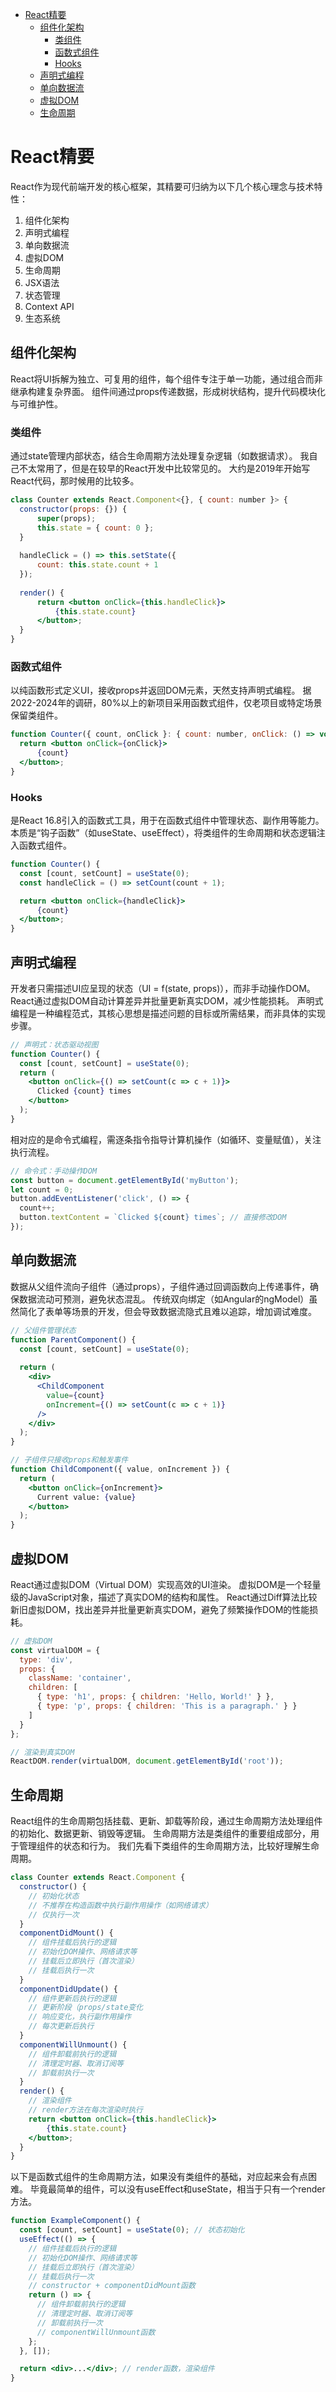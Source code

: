 - [React精要](#react精要)
  - [组件化架构](#组件化架构)
    - [类组件](#类组件)
    - [函数式组件](#函数式组件)
    - [Hooks](#hooks)
  - [声明式编程](#声明式编程)
  - [单向数据流](#单向数据流)
  - [虚拟DOM](#虚拟dom)
  - [生命周期](#生命周期)


# React精要
React作为现代前端开发的核心框架，其精要可归纳为以下几个核心理念与技术特性：

1. 组件化架构
2. 声明式编程
3. 单向数据流
4. 虚拟DOM
6. 生命周期
9. JSX语法
5. 状态管理
7. Context API
8. 生态系统

## 组件化架构
React将UI拆解为独立、可复用的组件，每个组件专注于单一功能，通过组合而非继承构建复杂界面。
组件间通过props传递数据，形成树状结构，提升代码模块化与可维护性。
### 类组件
通过state管理内部状态，结合生命周期方法处理复杂逻辑（如数据请求）。
我自己不太常用了，但是在较早的React开发中比较常见的。
大约是2019年开始写React代码，那时候用的比较多。
```jsx
class Counter extends React.Component<{}, { count: number }> { 
  constructor(props: {}) { 
      super(props); 
      this.state = { count: 0 }; 
  }
  
  handleClick = () => this.setState({ 
      count: this.state.count + 1 
  });
   
  render() { 
      return <button onClick={this.handleClick}> 
          {this.state.count}
      </button>; 
  }
}
```
### 函数式组件
以纯函数形式定义UI，接收props并返回DOM元素，天然支持声明式编程。
据2022-2024年的调研，80%以上的新项目采用函数式组件，仅老项目或特定场景保留类组件。
```jsx
function Counter({ count, onClick }: { count: number, onClick: () => void }) {
  return <button onClick={onClick}>
      {count}
  </button>;
}
```

### Hooks
是React 16.8引入的函数式工具，用于在函数式组件中管理状态、副作用等能力。
本质是“钩子函数”（如useState、useEffect），将类组件的生命周期和状态逻辑注入函数式组件。
```jsx
function Counter() {
  const [count, setCount] = useState(0);
  const handleClick = () => setCount(count + 1);

  return <button onClick={handleClick}>
      {count}
  </button>;
}
```

## 声明式编程
开发者只需描述UI应呈现的状态（UI = f(state, props)），而非手动操作DOM。
React通过虚拟DOM自动计算差异并批量更新真实DOM，减少性能损耗。
声明式编程是一种编程范式，其核心思想是描述问题的目标或所需结果，而非具体的实现步骤。
```jsx
// 声明式：状态驱动视图
function Counter() {
  const [count, setCount] = useState(0);
  return (
    <button onClick={() => setCount(c => c + 1)}>
      Clicked {count} times
    </button>
  );
}
```
相对应的是命令式编程，需逐条指令指导计算机操作（如循环、变量赋值），关注执行流程。
```javascript
// 命令式：手动操作DOM
const button = document.getElementById('myButton');
let count = 0;
button.addEventListener('click', () => {
  count++;
  button.textContent = `Clicked ${count} times`; // 直接修改DOM
});
```
## 单向数据流
数据从父组件流向子组件（通过props），子组件通过回调函数向上传递事件，确保数据流动可预测，避免状态混乱。
传统双向绑定（如Angular的ngModel）虽然简化了表单等场景的开发，但会导致数据流隐式且难以追踪，增加调试难度。

```jsx
// 父组件管理状态
function ParentComponent() {
  const [count, setCount] = useState(0);
  
  return (
    <div>
      <ChildComponent 
        value={count} 
        onIncrement={() => setCount(c => c + 1)}
      />
    </div>
  );
}

// 子组件只接收props和触发事件
function ChildComponent({ value, onIncrement }) {
  return (
    <button onClick={onIncrement}>
      Current value: {value}
    </button>
  );
}
```

## 虚拟DOM
React通过虚拟DOM（Virtual DOM）实现高效的UI渲染。
虚拟DOM是一个轻量级的JavaScript对象，描述了真实DOM的结构和属性。
React通过Diff算法比较新旧虚拟DOM，找出差异并批量更新真实DOM，避免了频繁操作DOM的性能损耗。

```jsx
// 虚拟DOM
const virtualDOM = {
  type: 'div',
  props: {
    className: 'container',
    children: [
      { type: 'h1', props: { children: 'Hello, World!' } },
      { type: 'p', props: { children: 'This is a paragraph.' } }  
    ]  
  }  
};

// 渲染到真实DOM
ReactDOM.render(virtualDOM, document.getElementById('root'));
```

## 生命周期
React组件的生命周期包括挂载、更新、卸载等阶段，通过生命周期方法处理组件的初始化、数据更新、销毁等逻辑。
生命周期方法是类组件的重要组成部分，用于管理组件的状态和行为。
我们先看下类组件的生命周期方法，比较好理解生命周期。
```jsx
class Counter extends React.Component {
  constructor() {
    // 初始化状态
    // 不推荐在构造函数中执行副作用操作（如网络请求）
    // 仅执行一次
  } 
  componentDidMount() {
    // 组件挂载后执行的逻辑 
    // 初始化DOM操作、网络请求等
    // 挂载后立即执行（首次渲染）
    // 挂载后执行一次
  }
  componentDidUpdate() {
    // 组件更新后执行的逻辑 
    // 更新阶段（props/state变化
    // 响应变化，执行副作用操作
    // 每次更新后执行
  }
  componentWillUnmount() {
    // 组件卸载前执行的逻辑
    // 清理定时器、取消订阅等
    // 卸载前执行一次
  }
  render() {
    // 渲染组件
    // render方法在每次渲染时执行
    return <button onClick={this.handleClick}>
        {this.state.count}
    </button>; 
  }
}
```
以下是函数式组件的生命周期方法，如果没有类组件的基础，对应起来会有点困难。
毕竟最简单的组件，可以没有useEffect和useState，相当于只有一个render方法。
```jsx
function ExampleComponent() {
  const [count, setCount] = useState(0); // 状态初始化
  useEffect(() => {
    // 组件挂载后执行的逻辑
    // 初始化DOM操作、网络请求等
    // 挂载后立即执行（首次渲染）
    // 挂载后执行一次
    // constructor + componentDidMount函数
    return () => {
      // 组件卸载前执行的逻辑
      // 清理定时器、取消订阅等
      // 卸载前执行一次
      // componentWillUnmount函数
    };
  }, []);

  return <div>...</div>; // render函数，渲染组件
}
```